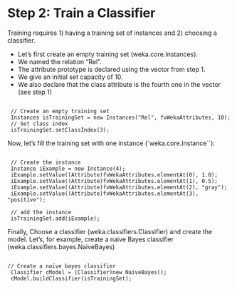 Step 2: Train a Classifier
==============================
Training requires 1) having a training set of instances and 2) choosing a classifier.

- Let’s first create an empty training set (weka.core.Instances). 
- We named the relation “Rel”. 
- The attribute prototype is declared using the vector from step 1.
- We give an initial set capacity of 10. 
- We also declare that the class attribute is the fourth one in the vector (see step 1)
<pre><code>
 // Create an empty training set
 Instances isTrainingSet = new Instances("Rel", fvWekaAttributes, 10);           
 // Set class index
 isTrainingSet.setClassIndex(3);
</code></pre>
Now, let’s fill the training set with one instance (`weka.core.Instance``):
<pre><code>
 // Create the instance
 Instance iExample = new Instance(4);
 iExample.setValue((Attribute)fvWekaAttributes.elementAt(0), 1.0);      
 iExample.setValue((Attribute)fvWekaAttributes.elementAt(1), 0.5);      
 iExample.setValue((Attribute)fvWekaAttributes.elementAt(2), "gray");
 iExample.setValue((Attribute)fvWekaAttributes.elementAt(3), "positive");
 
 // add the instance
 isTrainingSet.add(iExample);
</code></pre>
Finally, Choose a classifier (weka.classifiers.Classifier) and create the model. Let’s, for example, create a naive Bayes classifier (weka.classifiers.bayes.NaiveBayes)
<pre><code>
// Create a naïve bayes classifier 
 Classifier cModel = (Classifier)new NaiveBayes();
 cModel.buildClassifier(isTrainingSet);
 </code></pre>

